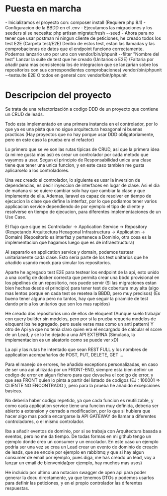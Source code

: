 <h1> Puesta en marcha </h1>
- Inicializamos el proyecto con: 
        composer install (Requiere php 8.1)
- Configuracion de la BBDD en el .env
- Ejecutamos las migraciones y los seeders si se necesita:
        php artisan migrate:fresh --seed
- Ahora para no tener que usar postman ni ningun cliente de peticiones, he creado todos los test E2E (Carpeta test/E2E)
  Dentro de estos test, estan las llamadas y las comprobaciones de datos que el endpoint funciono correctamente.
  Podemos lanzarlo uno por uno con
          vendor/bin/phpunit --filter "Nombre del test"
  Lanzar la suite de test que he creado (Unitarios o E2E) (Faltaria por añadir para mas consistencia los de integracion que se lanzarian sobre los repositorios con sus correspondientes comprobaciones)
          vendor/bin/phpunit --testsuite E2E
  O todos en general con:
          vendor/bin/phpunit


<h1> Descripcion del proyecto </h1>

Se trata de una refactorización a codigo DDD de un proyecto que contiene un CRUD de leads.

Todo esta implementado en una primera instancia en el controlador, por lo que ya es una pista que no sigue arquitectura hexagonal ni buenas practicas (Hay proyectos que no hay porque usar DDD obligatoriamente, pero en este caso la prueba era el refactor)

Lo primero que se ve son las rutas tipicas de CRUD, asi que la primera idea (a mi me gusta mas así) es crear un controlador por cada metodo que vayamos a usar. Segun el principio de Responsabilidad unica una clase tiene que tener
una unica funcion, y en este caso tambien me gusta aplicarselo a los controladores.

Una vez creado el controlador, lo siguiente es usar la inversion de dependencias, es decir inyeccion de interfaces en lugar de clase. Asi el dia de mañana si se quiere cambiar solo hay que cambiar la clase y que implemente de ella.
Ademas, laravel es capaz de resolver en tiempo de ejecucion la clase que define la interfaz, por lo que podiamos tener varios applicacion service dependiendo de por ejemplo el tipo de cliente y resolverse en tiempo de ejecucion, para diferentes implementaciones de un Use Case.

El flujo que sigue es Controlador -> Application Service -> Repository  (Respetando Arquitectura Hexagonal Infrastructura -> Application -> Domain) (Repositorio es interfaz y pertenece a Dominio, otra cosa es la implementacion que hagamos luego que es de infraestructura)

Al separarlo en application service y domain, podemos testear unitariamente cada clase. Esto seria parte de los test unitarios que he añadido usando mock para simular los repositorios.

Aparte he agregado test E2E para testear los endpoint de la api, esto unido a una config de docker correcta que permita crear una bbdd provisional en los pipelines de un repositorio, nos puede servir (Si las migraciones estan bien hechas desde el principio) para tener test de cobertura muy alta (algo mas lentos porque en cada test se resetea la BBDD, pero muy precisos) (Es bueno tener alguno pero no tantos, hay que seguir la piramide de test dando prio a los unitarios que son los mas rapidos)

He creado dos repositorios uno de ellos de eloquent (Aunque suelo trabajar con query builder sin modelos, pero por si la prueba requeria modelos de eloquent los he agregado, pero suele verse mas como un anti pattern)
Y otro de Api ya que no tenia claro quien era el encargado de calcular el score de un Lead, y se lo he dejado a una API EXTERNA (Simulada, la implementacion es un aleatorio como se puede ver xD)

La api y las rutas he intentado que sean REST FULL y los nombres de application acompañarlos de POST, PUT, DELETE, GET ...

Para el manejo de errores, he añadido exceptions personalizadas, en caso de ser una api utilizada por un FRONT-END, siempre esta bien definir un codigo de error en algun fichero para que devuelva el codigo de error, y que sea FRONT quien lo pinta a partir del listado de codigos (EJ : 100001 => CLIENTE NO ENCONTRADO ), pero para la prueba he añadido excepciones basicas.

No deberia haber codigo repetido, ya que cada funcion es reutilizable, y como cada application service tiene una funcion muy definida, deberia ser abierto a extension y cerrado a modificacion, por lo que si hubiera que hacer algo mas podria encargarse la API GATEWAY de llamar a diferentes controladores, o el mismo controlador.

Iba a añadir eventos de dominio, por si se trabaja con Arquitectura basada a eventos, pero no me da tiempo. De todas formas en mi github tengo un ejemplo donde creo un consumer y un encolador. En este caso un ejemplo podria ser
una vez se crea un Lead crear un evento de dominio de creacin de leads, que se encole por ejemplo en rabbitmq y que si hay algun consumer de email por ejemplo, pues diga, me has creado un lead, voy a lanzar un email de bienvenida(por ejemplo, hay muchos mas usos)

He incluido por ultimo una notacion swagger de open api para poder generar la docu directamente, ya que tenemos DTOs y podemos usarlos para definir las peticiones, y en el propio controlador las diferentes respuestas.



